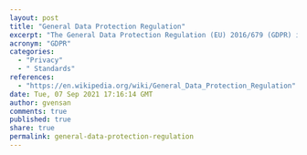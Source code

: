 ```yaml
---
layout: post
title: "General Data Protection Regulation"
excerpt: "The General Data Protection Regulation (EU) 2016/679 (GDPR) is a regulation in EU law on data protection and privacy in the European Union (EU) and the European Economic Area (EEA)."
acronym: "GDPR"
categories:
  - "Privacy"
  - " Standards"
references:
  - "https://en.wikipedia.org/wiki/General_Data_Protection_Regulation"
date: Tue, 07 Sep 2021 17:16:14 GMT
author: gvensan
comments: true
published: true
share: true
permalink: general-data-protection-regulation
---
```

